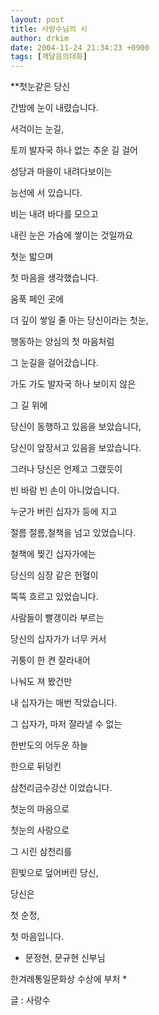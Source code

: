 ```yaml
---
layout: post
title: 사랑수님의 시
author: drkim
date: 2004-11-24 21:34:23 +0900
tags: [깨달음의대화]
---
```




                            
                                  



                                
                                      

  

  
  

  
  
  
**첫눈같은 당신  


                                              


  
  
  
  

                                              

  
간밤에 눈이 내렸습니다.  

  
서걱이는 눈길,  

  
토끼 발자국 하나 없는 추운 길 걸어   

  
성당과 마을이 내려다보이는  

  
능선에 서 있습니다.  
  

  

  
비는 내려 바다를 모으고  

  
내린 눈은 가슴에 쌓이는 것일까요  

  
첫눈 밟으며  

  
첫 마음을 생각했습니다.  
  

  

  
움푹 페인 곳에   

  
더 깊이 쌓일 줄 아는 당신이라는 첫눈,  

  
행동하는 양심의 첫 마음처럼  

  
그 눈길을 걸어갔습니다.  
  

  

  
가도 가도 발자국 하나 보이지 않은  

  
그 길 위에  

  
당신이 동행하고 있음을 보았습니다,  

  
당신이 앞장서고 있음을 보았습니다.  
  

  

  
그러나 당신은 언제고 그랬듯이  

  
빈 바람 빈 손이 아니었습니다.  

  
누군가 버린 십자가 등에 지고  

  
절름 절름,철책을 넘고 있었습니다.  

  
철책에 찢긴 십자가에는  

  
당신의 심장 같은 헌혈이  

   
뚝뚝 흐르고 있었습니다.  
  

  

  
사람들이 빨갱이라 부르는   

  
당신의 십자가가 너무 커서  

  
귀퉁이 한 켠 잘라내어   

  
나눠도 져 봤건만  

  
내 십자가는 매번 작았습니다.  

  
그 십자가, 마저 잘라낼 수 없는  

  
한반도의 어두운 하늘  

  
한으로 뒤덩킨   

  
삼천리금수강산 이었습니다.  
  

  

  
첫눈의 마음으로   

  
첫눈의 사랑으로  

  
그 시린 삼천리를   

  
흰빛으로 덮어버린 당신,  

  

  
당신은   

  
첫 순정,  

  
첫 마음입니다.  
  

  
  

  

  

  
* 문정현, 문규현 신부님   

  
한겨례통일문화상 수상에 부처 *  
  

  
  

  

  
글 : 사랑수



  
